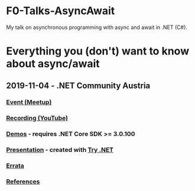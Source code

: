 # F0-Talks-AsyncAwait
My talk on asynchronous programming with async and await in .NET (C#).

# Everything you (don't) want to know about async/await

## 2019-11-04 - .NET Community Austria
### [Event (Meetup)](https://www.meetup.com/dotnet-austria/events/263414974/)
### [Recording (YouTube)](https://www.youtube.com/watch?v=flGlypydA8c)
### [Demos](./demo/) - requires .NET Core SDK >= 3.0.100
### [Presentation](./presentation/) - created with [Try .NET](https://github.com/dotnet/try)
### [Errata](./erratum/Errata_2019-11-04.md)
### [References](./reference/References_2019-11-04.md)
